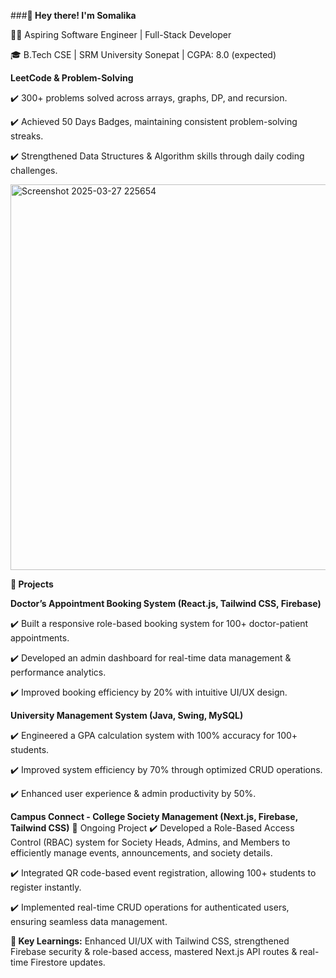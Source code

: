 ###**🚀 Hey there! I'm Somalika**

👨‍💻 Aspiring Software Engineer | Full-Stack Developer

🎓 B.Tech CSE | SRM University Sonepat | CGPA: 8.0 (expected)



**LeetCode & Problem-Solving**

✔️ 300+ problems solved across arrays, graphs, DP, and recursion.

✔️ Achieved 50 Days Badges, maintaining consistent problem-solving streaks.

✔️ Strengthened Data Structures & Algorithm skills through daily coding challenges.

<img width="617" alt="Screenshot 2025-03-27 225654" src="https://github.com/user-attachments/assets/7bfaa67b-b853-4022-9ea1-97a759c54ce1" />




**🚀 Projects**

**Doctor’s Appointment Booking System (React.js, Tailwind CSS, Firebase)**

✔️ Built a responsive role-based booking system for 100+ doctor-patient appointments.

✔️ Developed an admin dashboard for real-time data management & performance analytics.

✔️ Improved booking efficiency by 20% with intuitive UI/UX design.


**University Management System (Java, Swing, MySQL)**

✔️ Engineered a GPA calculation system with 100% accuracy for 100+ students.

✔️ Improved system efficiency by 70% through optimized CRUD operations.

✔️ Enhanced user experience & admin productivity by 50%.


**Campus Connect - College Society Management (Next.js, Firebase, Tailwind CSS)**
🔨 Ongoing Project
✔️ Developed a Role-Based Access Control (RBAC) system for Society Heads, Admins, and Members to efficiently manage events, announcements, and society details.

✔️ Integrated QR code-based event registration, allowing 100+ students to register instantly.

✔️ Implemented real-time CRUD operations for authenticated users, ensuring seamless data management.

**📌 Key Learnings:** Enhanced UI/UX with Tailwind CSS, strengthened Firebase security & role-based access, mastered Next.js API routes & real-time Firestore updates.
